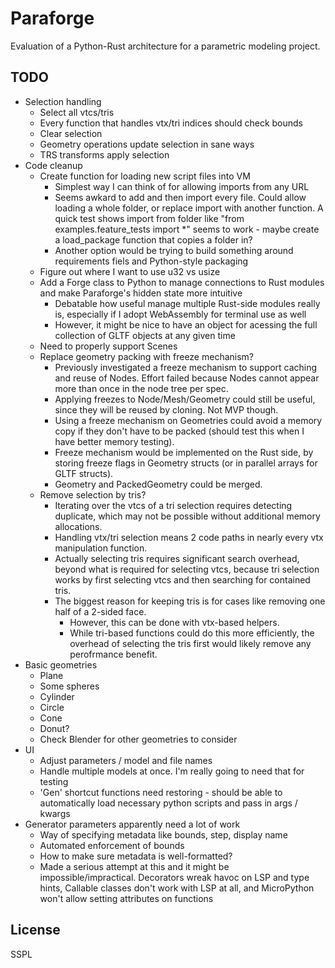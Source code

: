 # Paraforge

Evaluation of a Python-Rust architecture for a parametric modeling project.

## TODO

- Selection handling
  * Select all vtcs/tris
  * Every function that handles vtx/tri indices should check bounds
  * Clear selection
  * Geometry operations update selection in sane ways
  * TRS transforms apply selection
- Code cleanup
  * Create function for loading new script files into VM
    - Simplest way I can think of for allowing imports from any URL
    - Seems awkard to add and then import every file. Could allow loading a
      whole folder, or replace import with another function. A quick test shows
      import from folder like "from examples.feature_tests import *" seems to
      work - maybe create a load_package function that copies a folder in?
    - Another option would be trying to build something around requirements
      fiels and Python-style packaging
  * Figure out where I want to use u32 vs usize
  * Add a Forge class to Python to manage connections to Rust modules and
    make Paraforge's hidden state more intuitive
    - Debatable how useful manage multiple Rust-side modules really is,
      especially if I adopt WebAssembly for terminal use as well
    - However, it might be nice to have an object for acessing the full
      collection of GLTF objects at any given time
  * Need to properly support Scenes
  * Replace geometry packing with freeze mechanism?
    - Previously investigated a freeze mechanism to support caching and reuse of
      Nodes. Effort failed because Nodes cannot appear more than once in the
      node tree per spec.
    - Applying freezes to Node/Mesh/Geometry could still be useful, since they
      will be reused by cloning. Not MVP though.
    - Using a freeze mechanism on Geometries could avoid a memory copy if they
      don't have to be packed (should test this when I have better memory
      testing).
    - Freeze mechanism would be implemented on the Rust side, by storing freeze
      flags in Geometry structs (or in parallel arrays for GLTF structs).
    - Geometry and PackedGeometry could be merged.
  * Remove selection by tris?
    - Iterating over the vtcs of a tri selection requires detecting duplicate,
      which may not be possible without additional memory allocations.
    - Handling vtx/tri selection means 2 code paths in nearly every vtx
      manipulation function.
    - Actually selecting tris requires significant search overhead, beyond what
      is required for selecting vtcs, because tri selection works by first
      selecting vtcs and then searching for contained tris.
    - The biggest reason for keeping tris is for cases like removing one half
      of a 2-sided face.
      * However, this can be done with vtx-based helpers.
      * While tri-based functions could do this more efficiently, the overhead
        of selecting the tris first would likely remove any perofrmance benefit.
- Basic geometries
  * Plane
  * Some spheres
  * Cylinder
  * Circle
  * Cone
  * Donut?
  * Check Blender for other geometries to consider
- UI
  * Adjust parameters / model and file names
  * Handle multiple models at once. I'm really going to need that for testing
  * 'Gen' shortcut functions need restoring - should be able to automatically
    load necessary python scripts and pass in args / kwargs
- Generator parameters apparently need a lot of work
  * Way of specifying metadata like bounds, step, display name
  * Automated enforcement of bounds
  * How to make sure metadata is well-formatted?
  * Made a serious attempt at this and it might be impossible/impractical.
    Decorators wreak havoc on LSP and type hints, Callable classes don't work
    with LSP at all, and MicroPython won't allow setting attributes on functions

## License

SSPL
